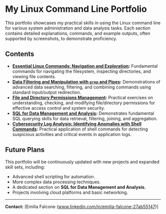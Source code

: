 # My Linux Command Line Portfolio

This portfolio showcases my practical skills in using the Linux command line for various system administration and data analysis tasks. Each section contains detailed 
explanations, commands, and example outputs, often supported by screenshots, to demonstrate proficiency.

## Contents

* **[Essential Linux Commands: Navigation and Exploration](linux_basics/README.md):** Fundamental commands for navigating the filesystem, inspecting directories, and 
viewing file contents.
* **[Data Filtering and Manipulation with `grep` and Pipes](analisi_dati_shell/README.md):** Demonstrations of advanced data searching, filtering, and combining commands 
using standard input/output redirection.
* **[File and Directory Permissions Management](gestione_permessi/README.md):** Practical exercises on understanding, checking, and modifying file/directory permissions 
for effective access control and system security.
* **[SQL for Data Management and Analysis](sql_for_data_analysis/README.md):** Demonstrates fundamental SQL querying 
skills for data retrieval, filtering, joining, and aggregation.
* **[Cybersecurity Log Analysis: Identifying Anomalies with Shell Commands](log_analysis_cybersec/README.md):** Practical application of 
shell commands for detecting suspicious activities and critical events in application logs.

## Future Plans

This portfolio will be continuously updated with new projects and expanded skill sets, including:
* Advanced shell scripting for automation.
* More complex data processing techniques.
* A dedicated section on **SQL for Data Management and Analysis.**
* Projects involving cloud platforms and basic networking.

---

**Contact:** 
[Emilia Falcone (www.linkedin.com/in/emilia-falcone-27ab55147)]
